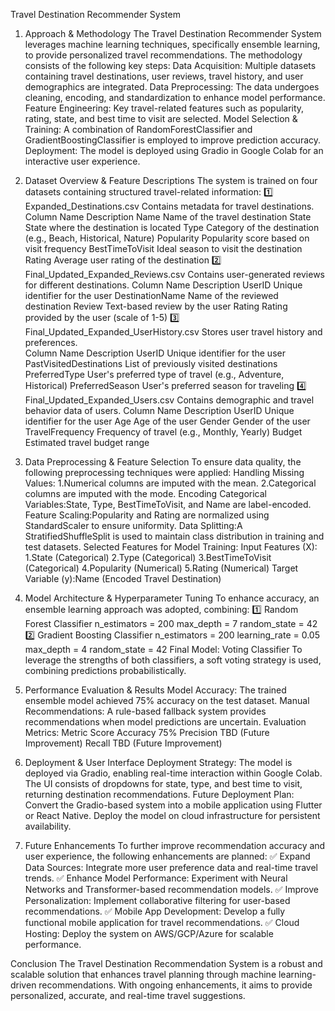 Travel Destination Recommender System
1. Approach & Methodology
The Travel Destination Recommender System leverages machine learning techniques, specifically ensemble learning, to provide personalized travel recommendations. The methodology consists of the following key steps:
      Data Acquisition: Multiple datasets containing travel destinations, user reviews, travel history, and user demographics are integrated.
      Data Preprocessing: The data undergoes cleaning, encoding, and standardization to enhance model performance.
      Feature Engineering: Key travel-related features such as popularity, rating, state, and best time to visit are selected.
      Model Selection & Training: A combination of RandomForestClassifier and GradientBoostingClassifier is employed to improve prediction accuracy.
      Deployment: The model is deployed using Gradio in Google Colab for an interactive user experience.


   
2. Dataset Overview & Feature Descriptions
The system is trained on four datasets containing structured travel-related information:
1️⃣ Expanded_Destinations.csv
Contains metadata for travel destinations.
Column Name	                  Description
Name	                  Name of the travel destination
State	                  State where the destination is located
Type	                  Category of the destination (e.g., Beach, Historical, Nature)
Popularity	            Popularity score based on visit frequency
BestTimeToVisit	        Ideal season to visit the destination
Rating	                Average user rating of the destination
2️⃣ Final_Updated_Expanded_Reviews.csv
Contains user-generated reviews for different destinations.
Column Name                       Description
UserID	                   Unique identifier for the user
DestinationName	           Name of the reviewed destination
Review	                   Text-based review by the user
Rating	                   Rating provided by the user (scale of 1-5)
3️⃣ Final_Updated_Expanded_UserHistory.csv
Stores user travel history and preferences.      
Column Name	                        Description
UserID	                       Unique identifier for the user
PastVisitedDestinations	       List of previously visited destinations
PreferredType	                 User's preferred type of travel (e.g., Adventure, Historical)
PreferredSeason	               User's preferred season for traveling
4️⃣ Final_Updated_Expanded_Users.csv
Contains demographic and travel behavior data of users.
Column Name	                             Description
UserID	                       Unique identifier for the user
Age                            Age of the user
Gender	                       Gender of the user
TravelFrequency	               Frequency of travel (e.g., Monthly, Yearly)
Budget	                       Estimated travel budget range


3. Data Preprocessing & Feature Selection
To ensure data quality, the following preprocessing techniques were applied:
Handling Missing Values:
          1.Numerical columns are imputed with the mean.
          2.Categorical columns are imputed with the mode.
Encoding Categorical Variables:State, Type, BestTimeToVisit, and Name are label-encoded.
Feature Scaling:Popularity and Rating are normalized using StandardScaler to ensure uniformity.
Data Splitting:A StratifiedShuffleSplit is used to maintain class distribution in training and test datasets.
Selected Features for Model Training:
Input Features (X):
1.State (Categorical)
2.Type (Categorical)
3.BestTimeToVisit (Categorical)
4.Popularity (Numerical)
5.Rating (Numerical)
Target Variable (y):Name (Encoded Travel Destination)


4. Model Architecture & Hyperparameter Tuning
To enhance accuracy, an ensemble learning approach was adopted, combining:
1️⃣ Random Forest Classifier
n_estimators = 200
max_depth = 7
random_state = 42
2️⃣ Gradient Boosting Classifier
n_estimators = 200
learning_rate = 0.05
max_depth = 4
random_state = 42
Final Model: Voting Classifier
To leverage the strengths of both classifiers, a soft voting strategy is used, combining predictions probabilistically.

5. Performance Evaluation & Results
Model Accuracy: The trained ensemble model achieved 75% accuracy on the test dataset.
Manual Recommendations: A rule-based fallback system provides recommendations when model predictions are uncertain.
Evaluation Metrics:
Metric	            Score
Accuracy	            75%
Precision	      TBD (Future Improvement)
Recall	        TBD (Future Improvement)

6. Deployment & User Interface
Deployment Strategy:
The model is deployed via Gradio, enabling real-time interaction within Google Colab.
The UI consists of dropdowns for state, type, and best time to visit, returning destination recommendations.
Future Deployment Plan:
Convert the Gradio-based system into a mobile application using Flutter or React Native.
Deploy the model on cloud infrastructure for persistent availability.


7. Future Enhancements
To further improve recommendation accuracy and user experience, the following enhancements are planned:
✅ Expand Data Sources: Integrate more user preference data and real-time travel trends.
✅ Enhance Model Performance: Experiment with Neural Networks and Transformer-based recommendation models.
✅ Improve Personalization: Implement collaborative filtering for user-based recommendations.
✅ Mobile App Development: Develop a fully functional mobile application for travel recommendations.
✅ Cloud Hosting: Deploy the system on AWS/GCP/Azure for scalable performance.
  
Conclusion
The Travel Destination Recommendation System is a robust and scalable solution that enhances travel planning through machine learning-driven recommendations. With ongoing enhancements, it aims to provide personalized, accurate, and real-time travel suggestions.
